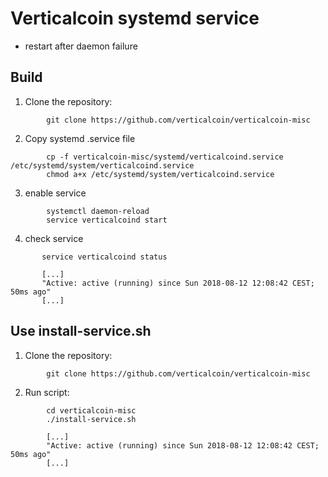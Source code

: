 Verticalcoin systemd service
==================================
- restart after daemon failure

Build
----------------------
1.  Clone the repository:
```
        git clone https://github.com/verticalcoin/verticalcoin-misc
```
2.  Copy systemd .service file
```
        cp -f verticalcoin-misc/systemd/verticalcoind.service /etc/systemd/system/verticalcoind.service
        chmod a+x /etc/systemd/system/verticalcoind.service
```
3.  enable service
```
        systemctl daemon-reload
        service verticalcoind start       
```
4.  check service
 ```
        service verticalcoind status
        
        [...]
        "Active: active (running) since Sun 2018-08-12 12:08:42 CEST; 50ms ago"
        [...] 
```

Use install-service.sh
---------------------
1.  Clone the repository:
```
        git clone https://github.com/verticalcoin/verticalcoin-misc

```
2.  Run script:
``` 
        cd verticalcoin-misc
		./install-service.sh

		[...]
        "Active: active (running) since Sun 2018-08-12 12:08:42 CEST; 50ms ago"
        [...]
```
